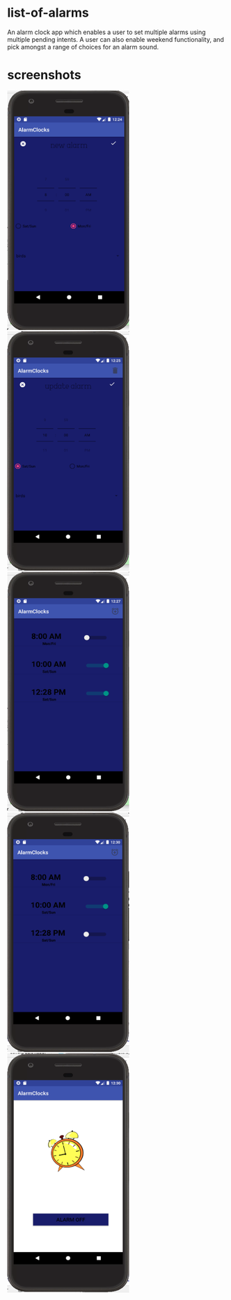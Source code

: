 # list-of-alarms

An alarm clock app which enables a user to set multiple alarms using multiple pending intents. A user can also enable weekend 
functionality, and pick amongst a range of choices for an alarm sound.

# screenshots
<img src="https://raw.githubusercontent.com/emmabeanween/list-of-alarms/master/images/alarmclocksone.png" 
 width="280" height="550"></br>
 <img src="https://raw.githubusercontent.com/emmabeanween/list-of-alarms/master/images/alarmclocksthree.png" 
 width="280" height="550"></br>
 <img src="https://raw.githubusercontent.com/emmabeanween/list-of-alarms/master/images/alarmclocksfour.png" 
 width="280" height="550"></br>
 <img src="https://raw.githubusercontent.com/emmabeanween/list-of-alarms/master/images/alarmclocksfive.png" 
 width="280" height="550"></br>
 <img src="https://raw.githubusercontent.com/emmabeanween/list-of-alarms/master/images/alarmclockssix.png" 
 width="280" height="550"></br>
